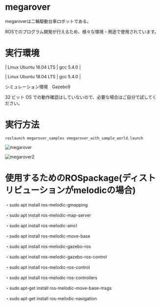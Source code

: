 # megarover

megaroverは二輪駆動台車ロボットである。

ROSでのプログラム開発が行えるため、様々な環境・用途で使用されています。

# 実行環境


| Linux Ubuntu 16.04 LTS |                   gcc 5.4.0                    |

| Linux Ubuntu 18.04 LTS |                   gcc 5.4.0                    |

シミュレーション環境　Gazebo9

32 ビット OS での動作確認はしていないので、必要な場合はご自分で試してください。



# 実行方法

```
roslaunch megarover_samples vmegarover_with_sample_world.launch
```

![megarover](https://user-images.githubusercontent.com/65348333/117230798-c9260800-ae58-11eb-8388-f78920fba7c7.png)

![megarover2](https://user-images.githubusercontent.com/65348333/117230794-c6c3ae00-ae58-11eb-8431-25347d852faf.png)

# 使用するためのROSpackage(ディストリビューションがmelodicの場合)

・sudo apt install ros-melodic-gmapping

・sudo apt install ros-melodic-map-server

・sudo apt install ros-melodic-amcl

・sudo apt install ros-melodic-move-base

・sudo apt install ros-melodic-gazebo-ros

・sudo apt install ros-melodic-gazebo-ros-control 

・sudo apt install ros-melodic-ros-control

・sudo apt install ros-melodic-ros-controllers

・sudo apt-get install ros-melodic-move-base-msgs

・sudo apt-get install ros-melodic-navigation
